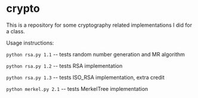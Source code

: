 # crypto

This is a repository for some cryptography related implementations I did for a class.

Usage instructions:

`python rsa.py 1.1` -- tests random number generation and MR algorithm

`python rsa.py 1.2` -- tests RSA implementation

`python rsa.py 1.3` -- tests ISO_RSA implementation, extra credit

`python merkel.py 2.1` -- tests MerkelTree implementation
